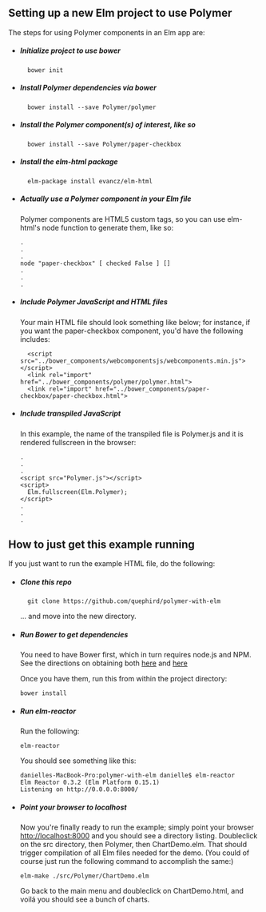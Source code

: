 ## Setting up a new Elm project to use Polymer 

The steps for using Polymer components in an Elm app are:

* ##### Initialize project to use bower

        bower init

* ##### Install Polymer dependencies via bower

        bower install --save Polymer/polymer

* ##### Install the Polymer component(s) of interest, like so

        bower install --save Polymer/paper-checkbox

* ##### Install the elm-html package

	    elm-package install evancz/elm-html

* ##### Actually use a Polymer component in your Elm file
  
  Polymer components are HTML5 custom tags, so you can use elm-html's node function to generate them, like so:

      .
      .
      .
      node "paper-checkbox" [ checked False ] []
      .
      .
      .
* ##### Include Polymer JavaScript and HTML files

	Your main HTML file should look something like below; for instance, if you want the paper-checkbox component, you'd have the following includes:

		<script src="../bower_components/webcomponentsjs/webcomponents.min.js"></script>
		<link rel="import" href="../bower_components/polymer/polymer.html">
		<link rel="import" href="../bower_components/paper-checkbox/paper-checkbox.html">


* ##### Include transpiled JavaScript

  In this example, the name of the transpiled file is Polymer.js and it is rendered fullscreen in the browser:

      .
      .
      .
      <script src="Polymer.js"></script>
      <script>
        Elm.fullscreen(Elm.Polymer);
      </script>
      .
      .
      .

## How to just get this example running

If you just want to run the example HTML file, do the following:

* ##### Clone this repo

        git clone https://github.com/quephird/polymer-with-elm
      
  ... and move into the new directory.

* ##### Run Bower to get dependencies

  You need to have Bower first, which in turn requires node.js and NPM. See the directions on obtaining both [here](https://nodejs.org/download/) and [here](http://bower.io/#install-bower)
  
  Once you have them, run this from within the project directory:
  
      bower install

* ##### Run elm-reactor

  Run the following:

      elm-reactor

  You should see something like this:
  
	  danielles-MacBook-Pro:polymer-with-elm danielle$ elm-reactor
	  Elm Reactor 0.3.2 (Elm Platform 0.15.1)
	  Listening on http://0.0.0.0:8000/

* ##### Point your browser to localhost

  Now you're finally ready to run the example; simply point your browser [htto://localhost:8000](htto://localhost:8000) and you should see a directory listing. Doubleclick on the src directory, then Polymer, then ChartDemo.elm. That should trigger compilation of all Elm files needed for the demo. (You could of course just run the following command to accomplish the same:)
  
	  elm-make ./src/Polymer/ChartDemo.elm
	  
  Go back to the main menu and doubleclick on ChartDemo.html, and voilá you should see a bunch of charts.
  